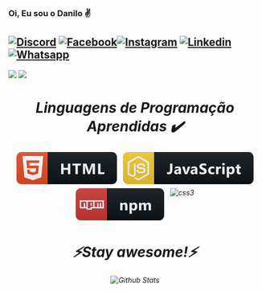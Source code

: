 ### Oi, Eu sou o Danilo ✌️



## [![Discord](https://img.shields.io/badge/Discord-7289DA?style=for-the-badge&logo=discord&logoColor=white)](https://discord.gg/ghaa7sEu) [![Facebook](https://img.shields.io/badge/Facebook-1877F2?style=for-the-badge&logo=facebook&logoColor=white)](https://www.facebook.com/danilo.diniz.319452)[![Instagram](https://img.shields.io/badge/Instagram-E4405F?style=for-the-badge&logo=instagram&logoColor=white)](https://www.instagram.com/dan_dinizs/) [![Linkedin](https://img.shields.io/badge/LinkedIn-0077B5?style=for-the-badge&logo=linkedin&logoColor=white)](https://www.linkedin.com/in/danilo-diniz-dos-santos-7034b8136/) [![Whatsapp](https://img.shields.io/badge/WhatsApp-25D366?style=for-the-badge&logo=whatsapp&logoColor=white)](https://api.whatsapp.com/send?phone=5521979157512)




<div style = "display: inline_block" align = "justify">
<img width = "400px" src = "https://github-readme-stats.vercel.app/api?username=Niloxp753&show_icons=true&theme=gotham"> <img width = "380px" src = "https://github-readme-stats.vercel.app/api/top-langs/?username=Niloxp753&show_icons=true&theme=gotham">
</div>


    
    
## <h1 align='center'> <i>Linguagens de Programação Aprendidas ✔️<i></h1>

<p align="center">
  <img src="https://raw.githubusercontent.com/8bithemant/8bithemant/master/svg/dev/languages/html.svg" alt="html" style="vertical-align:top; margin:4px">    
  <img src="https://raw.githubusercontent.com/8bithemant/8bithemant/master/svg/dev/languages/js.svg" alt="js" style="vertical-align:top; margin:4px">
  <img src="https://raw.githubusercontent.com/8bithemant/8bithemant/master/svg/dev/services/npm.svg" alt="npm" style="vertical-align:top; margin:4px">
  <img src="https://github.com/MikeCodesDotNET/ColoredBadges/edit/master/svg/dev/languages/css3.svg" alt="css3" style="vertical-align:top; margin:4px">
</p>


<h1 align='center'>⚡️<i>Stay awesome!</i>⚡️</h1>

<p align="center">
        <img src="https://raw.githubusercontent.com/bornmay/bornmay/Update/svg/Bottom.svg" alt="Github Stats" />
</p>
